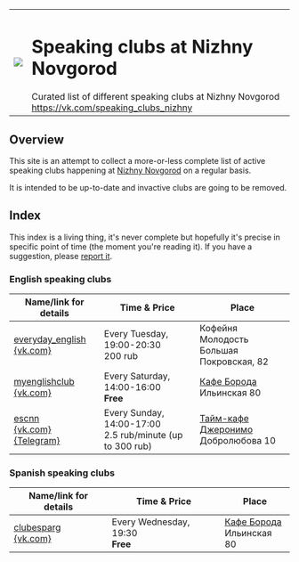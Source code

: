 <table>
  <tr><td>
    <image src="https://avatars2.githubusercontent.com/u/44372866?s=200&v=4"/>
  </td><td>
    <h1>Speaking clubs at Nizhny Novgorod</h1>
    Curated list of different speaking clubs at Nizhny Novgorod<br>
    <a href="https://vk.com/speaking_clubs_nizhny">https://vk.com/speaking_clubs_nizhny</a>
  </td></tr>
</table>

## Overview

This site is an attempt to collect a more-or-less complete list of active
speaking clubs happening at [Nizhny Novgorod](https://en.wikipedia.org/wiki/Nizhny_Novgorod) on a regular basis.

It is intended to be up-to-date and invactive clubs are going to be removed.

## Index

This index is a living thing, it's never complete but hopefully it's
precise in specific point of time (the moment you're reading it).
If you have a suggestion, please [report it](https://github.com/speaking-clubs-nizhny/speaking-clubs-nizhny.github.io/issues/new).

### English speaking clubs

| Name/link for details | Time & Price | Place |
|-----------------------|------|-------|
| [everyday_english](/english/everyday_english/)<br>[{vk.com}](https://vk.com/public167092329) | Every Tuesday, 19:00-20:30<br>200 rub | Кофейня Молодость<br>Большая Покровская, 82 |
| [myenglishclub](/english/myenglishclub/)<br>[{vk.com}](https://vk.com/myenglishclub) | Every Saturday, 14:00-16:00<br>**Free** | [Кафе Борода](https://vk.com/borodacafe)<br>Ильинская 80 |
| [escnn](/english/escnn/)<br>[{vk.com}](https://vk.com/escnn) [{Telegram}](https://t.me/escnn) | Every Sunday, 14:00-17:00<br>2.5 rub/minute (up to 300 rub) | [Тайм-кафе Джеронимо](https://vk.com/geronimonn)<br>Добролюбова 10 |

### Spanish speaking clubs

| Name/link for details | Time & Price | Place |
|-----------------------|------|-------|
| [clubesparg](/spanish/clubesparg/)<br>[{vk.com}](https://vk.com/clubesparg) | Every Wednesday, 19:30<br>**Free** | [Кафе Борода](https://vk.com/borodacafe)<br>Ильинская 80 |
